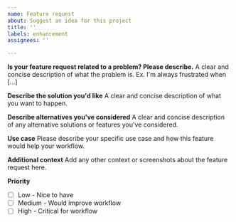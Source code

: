 ```yaml
---
name: Feature request
about: Suggest an idea for this project
title: ''
labels: enhancement
assignees: ''

---
```


**Is your feature request related to a problem? Please describe.**
A clear and concise description of what the problem is. Ex. I'm always frustrated when [...]

**Describe the solution you'd like**
A clear and concise description of what you want to happen.

**Describe alternatives you've considered**
A clear and concise description of any alternative solutions or features you've considered.

**Use case**
Please describe your specific use case and how this feature would help your workflow.

**Additional context**
Add any other context or screenshots about the feature request here.

**Priority**
- [ ] Low - Nice to have
- [ ] Medium - Would improve workflow
- [ ] High - Critical for workflow
